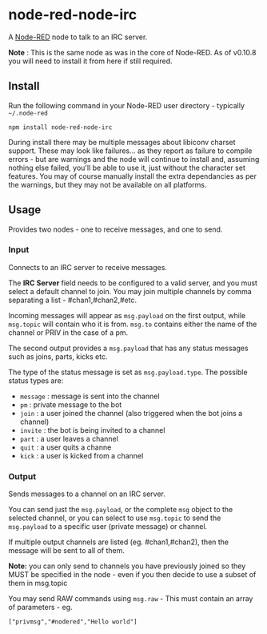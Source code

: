 node-red-node-irc
=================

A <a href="http://nodered.org" target="_new">Node-RED</a> node to talk to an IRC server.

**Note** : This is the same node as was in the core of Node-RED.
As of v0.10.8 you will need to install it from here if still required.

Install
-------

Run the following command in your Node-RED user directory - typically `~/.node-red`

    npm install node-red-node-irc

During install there may be multiple messages about libiconv charset support.
These may look like failures... as they report as failure to compile errors -
but are warnings and the node will continue to install and, assuming nothing else
failed, you'll be able to use it, just without the character set features. You
may of course manually install the extra dependancies as per the warnings, but
they may not be available on all platforms.


Usage
-----

Provides two nodes - one to receive messages, and one to send.

### Input

Connects to an IRC server to receive messages.</p>

The **IRC Server** field needs to be configured to a valid server, and
you must select a default channel to join. You may join multiple channels by
comma separating a list - #chan1,#chan2,#etc.

Incoming messages will appear as `msg.payload` on the first output, while
`msg.topic` will contain who it is from. `msg.to` contains either the name
of the channel or PRIV in the case of a pm.

The second output provides a `msg.payload` that has any status messages such as joins, parts, kicks etc.

The type of the status message is set as `msg.payload.type`. The possible status types are:

  - `message` : message is sent into the channel
  - `pm` : private message to the bot
  - `join` : a user joined the channel (also triggered when the bot joins a channel)
  - `invite` : the bot is being invited to a channel
  - `part` : a user leaves a channel
  - `quit` : a user quits a channe
  - `kick` : a user is kicked from a channel


### Output

Sends messages to a channel on an IRC server.

You can send just the `msg.payload`, or the complete `msg` object to the
selected channel, or you can select to use `msg.topic` to send the
`msg.payload` to a specific user (private message) or channel.

If multiple output channels are listed (eg. #chan1,#chan2), then the message
will be sent to all of them.

**Note:** you can only send to channels you have previously joined so they
MUST be specified in the node - even if you then decide to use a subset of them in msg.topic

You may send RAW commands using `msg.raw` - This must contain an array of
parameters - eg.

    ["privmsg","#nodered","Hello world"]
